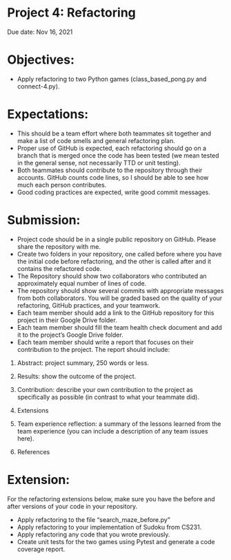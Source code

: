 # Project 4: Refactoring

Due date: Nov 16, 2021

# Objectives:
- Apply refactoring to two Python games (class_based_pong.py and connect-4.py).

# Expectations:
- This should be a team effort where both teammates sit together and make a list of code smells and general refactoring plan.
- Proper use of GitHub is expected, each refactoring should go on a branch that is merged once the code has been tested (we mean tested in the general sense, not necessarily TTD or unit testing).
- Both teammates should contribute to the repository through their accounts.  GitHub counts code lines, so I should be able to see how much each person contributes.
- Good coding practices are expected, write good commit messages.

# Submission:
- Project code should be in a single public repository on GitHub.  Please share the repository with me.
- Create two folders in your repository, one called before where you have the initial code before refactoring, and the other is called after and it contains the refactored code.
- The Repository should show two collaborators who contributed an approximately equal number of lines of code.
- The repository should show several commits with appropriate messages from both collaborators.  You will be graded based on the quality of your refactoring, GitHub practices, and your teamwork.
- Each team member should add a link to the GitHub repository for this project in their Google Drive folder.
- Each team member should fill the team health check document and add it to the project’s Google Drive folder.
- Each team member should write a report that focuses on their contribution to the project.  The report should include:


1. Abstract: project summary, 250 words or less.

2. Results: show the outcome of the project.

3. Contribution: describe your own contribution to the project as specifically as possible (in contrast to what your teammate did).

4. Extensions

5. Team experience reflection: a summary of the lessons learned from the team experience (you can include a description of any team issues here).

6. References


# Extension:
For the refactoring extensions below, make sure you have the before and after versions of your code in your repository.

- Apply refactoring to the file “search_maze_before.py”
- Apply refactoring to your implementation of Sudoku from CS231.
- Apply refactoring any code that you wrote previously.
- Create unit tests for the two games using Pytest and generate a code coverage report.



